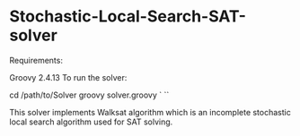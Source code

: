 # Stochastic-Local-Search-SAT-solver

Requirements:

Groovy 2.4.13
To run the solver:

cd /path/to/Solver
groovy solver.groovy `<cnf-file><max flips> <max tries> <noise-parameter>``

This solver implements Walksat algorithm which is an incomplete stochastic local search algorithm used for SAT solving.
